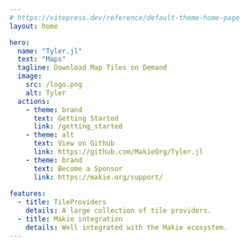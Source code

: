 ```yaml
---
# https://vitepress.dev/reference/default-theme-home-page
layout: home

hero:
  name: "Tyler.jl"
  text: "Maps"
  tagline: Download Map Tiles on Demand
  image:
    src: /logo.png
    alt: Tyler
  actions:
    - theme: brand
      text: Getting Started
      link: /getting_started
    - theme: alt
      text: View on Github
      link: https://github.com/MakieOrg/Tyler.jl
    - theme: brand
      text: Become a Sponsor
      link: https://makie.org/support/
      
features:
  - title: TileProviders
    details: A large collection of tile providers.
  - title: Makie integration
    details: Well integrated with the Makie ecosystem.
---
```


